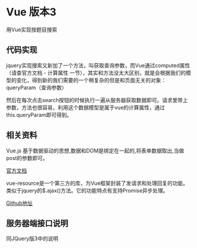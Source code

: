 # Vue 版本3

用Vue实现按题目搜索

## 代码实现

jquery实现搜索又新加了一个方法，叫获取查询参数，而Vue通过computed属性（请查官方文档 - 计算属性 一节），其实和方法没太大区别，就是会根据我们的模型的变化，得到新的我们需要的一个稍复杂的但是和页面无关的对象：queryParam（查询参数）

然后在每次点击search按钮的时候执行一遍从服务器获取数据即可。请求里带上参数，方法也很容易，利用这个数据模型是属于vue的计算属性，通过this.queryParam即可得到。

## 相关资料

Vue.js 基于数据驱动的思想,数据和DOM是绑定在一起的,将表单数据取出,当做post的参数即可。

[官方文档](https://cn.vuejs.org/v2/guide/)

vue-resource是一个第三方的库，为Vue框架封装了发请求和处理回复的功能。类似于jquery的$.ajax()方法。它的功能特点有支持Promise异步处理。

[Github地址](https://github.com/pagekit/vue-resource)

## 服务器端接口说明

同JQuery版3中的说明